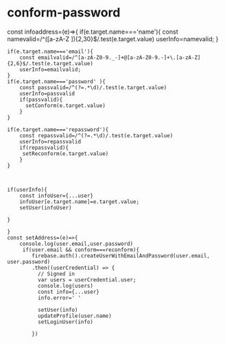 # conform-password




 const infoaddress=(e)=>{
    if(e.target.name==='name'){
        const namevalid=/^([a-zA-Z ]){2,30}$/.test(e.target.value)
       userInfo=namevalid;
    }

    if(e.target.name==='email'){
        const emailvalid=/^[a-zA-Z0-9._-]+@[a-zA-Z0-9.-]+\.[a-zA-Z]{2,6}$/.test(e.target.value)
        userInfo=emailvalid;
    }
    if(e.target.name==='password' ){
        const passvalid=/^(?=.*\d)/.test(e.target.value)
        userInfo=passvalid
        if(passvalid){
          setConform(e.target.value)
        }
    }

    if(e.target.name==='repassword'){
        const repassvalid=/^(?=.*\d)/.test(e.target.value)
        userInfo=repassvalid
        if(repassvalid){
         setReconform(e.target.value)
        }  
    }

     
  
    if(userInfo){
        const infoUser={...user}
        infoUser[e.target.name]=e.target.value;
        setUser(infoUser)
        
    }

    }
    const setAddress=(e)=>{
        console.log(user.email,user.password)
         if(user.email && conform===reconform){
            firebase.auth().createUserWithEmailAndPassword(user.email, user.password)
            .then((userCredential) => {
              // Signed in 
              var users = userCredential.user;
              console.log(users)
              const info={...user}
              info.error=' '
           
              setUser(info)
              updateProfile(user.name)
              setLoginUser(info)
            
            })

